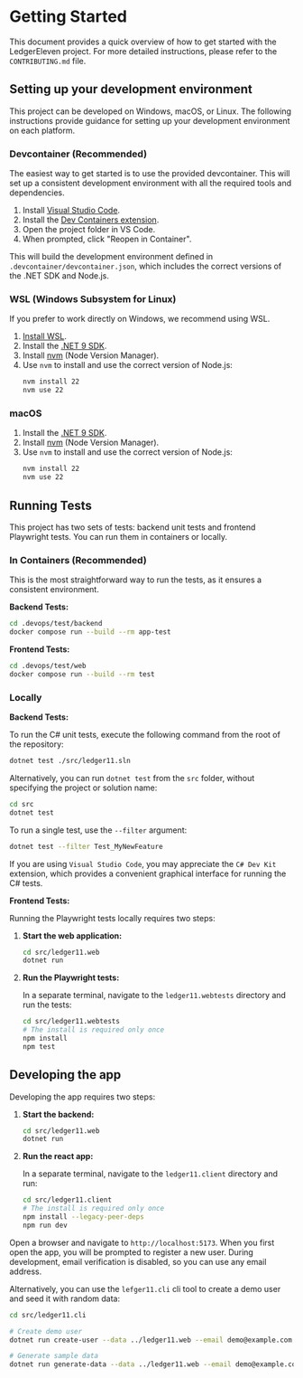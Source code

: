 # Getting Started

This document provides a quick overview of how to get started with the LedgerEleven project. For more detailed instructions, please refer to the `CONTRIBUTING.md` file.

## Setting up your development environment

This project can be developed on Windows, macOS, or Linux. The following instructions provide guidance for setting up your development environment on each platform.

### Devcontainer (Recommended)

The easiest way to get started is to use the provided devcontainer. This will set up a consistent development environment with all the required tools and dependencies.

1.  Install [Visual Studio Code](https://code.visualstudio.com/).
2.  Install the [Dev Containers extension](https://marketplace.visualstudio.com/items?itemName=ms-vscode-remote.remote-containers).
3.  Open the project folder in VS Code.
4.  When prompted, click "Reopen in Container".

This will build the development environment defined in `.devcontainer/devcontainer.json`, which includes the correct versions of the .NET SDK and Node.js.

### WSL (Windows Subsystem for Linux)

If you prefer to work directly on Windows, we recommend using WSL.

1.  [Install WSL](https://learn.microsoft.com/en-us/windows/wsl/install).
2.  Install the [.NET 9 SDK](https://dotnet.microsoft.com/en-us/download/dotnet/9.0).
3.  Install [nvm](https://github.com/nvm-sh/nvm) (Node Version Manager).
4.  Use `nvm` to install and use the correct version of Node.js:
    ```bash
    nvm install 22
    nvm use 22
    ```

### macOS

1.  Install the [.NET 9 SDK](https://dotnet.microsoft.com/en-us/download/dotnet/9.0).
2.  Install [nvm](https://github.com/nvm-sh/nvm) (Node Version Manager).
3.  Use `nvm` to install and use the correct version of Node.js:
    ```bash
    nvm install 22
    nvm use 22
    ```

## Running Tests

This project has two sets of tests: backend unit tests and frontend Playwright tests. You can run them in containers or locally.

### In Containers (Recommended)

This is the most straightforward way to run the tests, as it ensures a consistent environment.

**Backend Tests:**

```bash
cd .devops/test/backend
docker compose run --build --rm app-test
```

**Frontend Tests:**

```bash
cd .devops/test/web
docker compose run --build --rm test
```

### Locally

**Backend Tests:**

To run the C# unit tests, execute the following command from the root of the repository:

```bash
dotnet test ./src/ledger11.sln
```

Alternatively, you can run ```dotnet test``` from the ```src``` folder, without specifying the project or solution name:

```bash
cd src
dotnet test
```

To run a single test, use the ```--filter``` argument:

```bash
dotnet test --filter Test_MyNewFeature
```

If you are using ```Visual Studio Code```, you may appreciate the ```C# Dev Kit``` extension, which provides a convenient graphical interface for running the C# tests.

**Frontend Tests:**

Running the Playwright tests locally requires two steps:

1.  **Start the web application:**

    ```bash
    cd src/ledger11.web
    dotnet run
    ```

2.  **Run the Playwright tests:**

    In a separate terminal, navigate to the `ledger11.webtests` directory and run the tests:

    ```bash
    cd src/ledger11.webtests
    # The install is required only once
    npm install
    npm test
    ```

## Developing the app

Developing the app requires two steps:

1.  **Start the backend:**

    ```bash
    cd src/ledger11.web
    dotnet run
    ```

2.  **Run the react app:**

    In a separate terminal, navigate to the `ledger11.client` directory and run:

    ```bash
    cd src/ledger11.client
    # The install is required only once
    npm install --legacy-peer-deps
    npm run dev
    ```

Open a browser and navigate to ```http://localhost:5173```. When you first open the app, you will be prompted to register a new user. During development, email verification is disabled, so you can use any email address.

Alternatively, you can use the ```lefger11.cli``` cli tool to create a demo user and seed it with random data:

```bash
cd src/ledger11.cli

# Create demo user
dotnet run create-user --data ../ledger11.web --email demo@example.com --password Super-Secret-42

# Generate sample data
dotnet run generate-data --data ../ledger11.web --email demo@example.com
```
